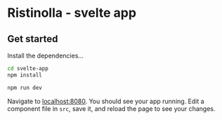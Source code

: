 
# Ristinolla - svelte app


## Get started

Install the dependencies...

```bash
cd svelte-app
npm install
```


```bash
npm run dev
```

Navigate to [localhost:8080](http://localhost:8080). You should see your app running. Edit a component file in `src`, save it, and reload the page to see your changes.

